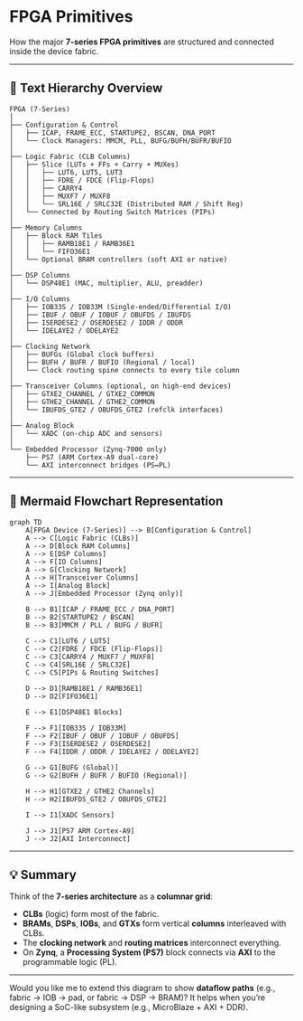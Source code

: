 # FPGA Primitives

How the major **7-series FPGA primitives** are structured and connected inside the device fabric.

---

## 🧱 **Text Hierarchy Overview**

```
FPGA (7-Series)
│
├── Configuration & Control
│   ├── ICAP, FRAME_ECC, STARTUPE2, BSCAN, DNA_PORT
│   └── Clock Managers: MMCM, PLL, BUFG/BUFH/BUFR/BUFIO
│
├── Logic Fabric (CLB Columns)
│   ├── Slice (LUTs + FFs + Carry + MUXes)
│   │   ├── LUT6, LUT5, LUT3
│   │   ├── FDRE / FDCE (Flip-Flops)
│   │   ├── CARRY4
│   │   ├── MUXF7 / MUXF8
│   │   └── SRL16E / SRLC32E (Distributed RAM / Shift Reg)
│   └── Connected by Routing Switch Matrices (PIPs)
│
├── Memory Columns
│   ├── Block RAM Tiles
│   │   ├── RAMB18E1 / RAMB36E1
│   │   └── FIFO36E1
│   └── Optional BRAM controllers (soft AXI or native)
│
├── DSP Columns
│   └── DSP48E1 (MAC, multiplier, ALU, preadder)
│
├── I/O Columns
│   ├── IOB33S / IOB33M (Single-ended/Differential I/O)
│   ├── IBUF / OBUF / IOBUF / OBUFDS / IBUFDS
│   ├── ISERDESE2 / OSERDESE2 / IDDR / ODDR
│   └── IDELAYE2 / ODELAYE2
│
├── Clocking Network
│   ├── BUFGs (Global clock buffers)
│   ├── BUFH / BUFR / BUFIO (Regional / local)
│   └── Clock routing spine connects to every tile column
│
├── Transceiver Columns (optional, on high-end devices)
│   ├── GTXE2_CHANNEL / GTXE2_COMMON
│   ├── GTHE2_CHANNEL / GTHE2_COMMON
│   └── IBUFDS_GTE2 / OBUFDS_GTE2 (refclk interfaces)
│
├── Analog Block
│   └── XADC (on-chip ADC and sensors)
│
└── Embedded Processor (Zynq-7000 only)
    ├── PS7 (ARM Cortex-A9 dual-core)
    └── AXI interconnect bridges (PS↔PL)
```

---

## 🧭 **Mermaid Flowchart Representation**

```mermaid
graph TD
    A[FPGA Device (7-Series)] --> B[Configuration & Control]
    A --> C[Logic Fabric (CLBs)]
    A --> D[Block RAM Columns]
    A --> E[DSP Columns]
    A --> F[IO Columns]
    A --> G[Clocking Network]
    A --> H[Transceiver Columns]
    A --> I[Analog Block]
    A --> J[Embedded Processor (Zynq only)]

    B --> B1[ICAP / FRAME_ECC / DNA_PORT]
    B --> B2[STARTUPE2 / BSCAN]
    B --> B3[MMCM / PLL / BUFG / BUFR]

    C --> C1[LUT6 / LUT5]
    C --> C2[FDRE / FDCE (Flip-Flops)]
    C --> C3[CARRY4 / MUXF7 / MUXF8]
    C --> C4[SRL16E / SRLC32E]
    C --> C5[PIPs & Routing Switches]

    D --> D1[RAMB18E1 / RAMB36E1]
    D --> D2[FIFO36E1]

    E --> E1[DSP48E1 Blocks]

    F --> F1[IOB33S / IOB33M]
    F --> F2[IBUF / OBUF / IOBUF / OBUFDS]
    F --> F3[ISERDESE2 / OSERDESE2]
    F --> F4[IDDR / ODDR / IDELAYE2 / ODELAYE2]

    G --> G1[BUFG (Global)]
    G --> G2[BUFH / BUFR / BUFIO (Regional)]

    H --> H1[GTXE2 / GTHE2 Channels]
    H --> H2[IBUFDS_GTE2 / OBUFDS_GTE2]

    I --> I1[XADC Sensors]

    J --> J1[PS7 ARM Cortex-A9]
    J --> J2[AXI Interconnect]
```

---

## 💡 Summary

Think of the **7-series architecture** as a **columnar grid**:

* **CLBs** (logic) form most of the fabric.
* **BRAMs**, **DSPs**, **IOBs**, and **GTXs** form vertical **columns** interleaved with CLBs.
* The **clocking network** and **routing matrices** interconnect everything.
* On **Zynq**, a **Processing System (PS7)** block connects via **AXI** to the programmable logic (PL).

---

Would you like me to extend this diagram to show **dataflow paths** (e.g., fabric → IOB → pad, or fabric → DSP → BRAM)? It helps when you’re designing a SoC-like subsystem (e.g., MicroBlaze + AXI + DDR).

